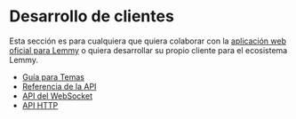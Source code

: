 # Desarrollo de clientes

Esta sección es para cualquiera que quiera colaborar con la [aplicación web oficial para Lemmy](https://github.com/LemmyNet/lemmy-ui) o quiera desarrollar su propio cliente para el ecosistema Lemmy.

- [Guía para Temas](client_development/theming.md)
- [Referencia de la API](client_development/api_reference.md)
- [API del WebSocket](https://join-lemmy.org/api/index.html)
- [API HTTP](client_development/http_api.md)
